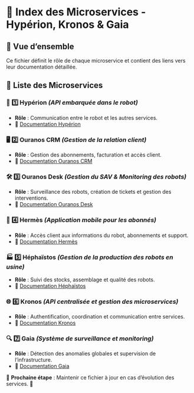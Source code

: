 # 📌 Index des Microservices - Hypérion, Kronos & Gaia

## 🚀 Vue d’ensemble
Ce fichier définit le rôle de chaque microservice et contient des liens vers leur documentation détaillée.

## 📂 Liste des Microservices

### 🦾 **1️⃣ Hypérion** *(API embarquée dans le robot)*
- **Rôle** : Communication entre le robot et les autres services.
- 📄 [Documentation Hypérion](./hyperion/hyperion_index.md)

### 🖥 **2️⃣ Ouranos CRM** *(Gestion de la relation client)*
- **Rôle** : Gestion des abonnements, facturation et accès client.
- 📄 [Documentation Ouranos CRM](./ouranos_crm/ouranos_crm_index.md)

### 🛠 **3️⃣ Ouranos Desk** *(Gestion du SAV & Monitoring des robots)*
- **Rôle** : Surveillance des robots, création de tickets et gestion des interventions.
- 📄 [Documentation Ouranos Desk](./ouranos_desk/ouranos_desk_index.md)

### 📱 **4️⃣ Hermès** *(Application mobile pour les abonnés)*
- **Rôle** : Accès client aux informations du robot, abonnements et support.
- 📄 [Documentation Hermès](./hermes/hermes_index.md)

### 🏭 **5️⃣ Héphaïstos** *(Gestion de la production des robots en usine)*
- **Rôle** : Suivi des stocks, assemblage et qualité des robots.
- 📄 [Documentation Héphaïstos](./hephaistos/hephaistos_index.md)

### 🌐 **6️⃣ Kronos** *(API centralisée et gestion des microservices)*
- **Rôle** : Authentification, coordination et communication entre services.
- 📄 [Documentation Kronos](./kronos/kronos_index.md)

### 🔍 **7️⃣ Gaia** *(Système de surveillance et monitoring)*
- **Rôle** : Détection des anomalies globales et supervision de l’infrastructure.
- 📄 [Documentation Gaia](./gaia/gaia_index.md)

📌 **Prochaine étape** : Maintenir ce fichier à jour en cas d’évolution des services. 🚀
